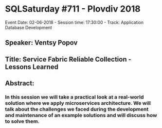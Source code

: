 # SQLSaturday #711 - Plovdiv 2018
Event Date: 02-06-2018 - Session time: 17:30:00 - Track: Application  Database Development
## Speaker: Ventsy Popov
## Title: Service Fabric Reliable Collection - Lessons Learned
## Abstract:
### In this session we will take a practical look at a real-world solution where we apply microservices architecture. We will talk about the challenges we faced during the development and maintenance of an example solutions and will discuss how to solve them.
